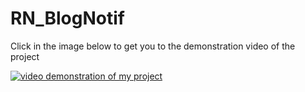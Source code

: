 # RN_BlogNotif
Click in the image below to get you to the demonstration video of the project

[![video demonstration of my project](https://ibb.co/NCy32S8)](https://www.youtube.com/watch?v=UAkJGt6XX6s&ab_channel=Abdelhalimbenoun)
